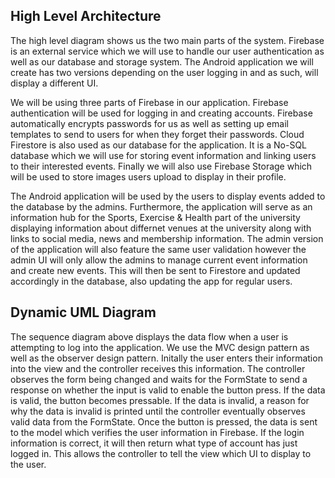 ## High Level Architecture

The high level diagram shows us the two main parts of the system. Firebase is an external service which we will use to handle our user authentication as well as our database and storage system. The Android application we will create has two versions depending on the user logging in and as such, will display a different UI.

We will be using three parts of Firebase in our application. Firebase authentication will be used for logging in and creating accounts. Firebase automatically encrypts passwords for us as well as setting up email templates to send to users for when they forget their passwords. Cloud Firestore is also used as our database for the application. It is a No-SQL database which we will use for storing event information and linking users to their interested events. Finally we will also use Firebase Storage which will be used to store images users upload to display in their profile.

The Android application will be used by the users to display events added to the database by the admins. Furthermore, the application will serve as an information hub for the Sports, Exercise & Health part of the university displaying information about differnet venues at the university along with links to social media, news and membership information. The admin version of the application will also feature the same user validation however the admin UI will only allow the admins to manage current event information and create new events. This will then be sent to Firestore and updated accordingly in the database, also updating the app for regular users. 

## Dynamic UML Diagram

The sequence diagram above displays the data flow when a user is attempting to log into the application. We use the MVC design pattern as well as the observer design pattern. Initally the user enters their information into the view and the controller receives this information. The controller observes the form being changed and waits for the FormState to send a response on whether the input is valid to enable the button press. If the data is valid, the button becomes pressable. If the data is invalid, a reason for why the data is invalid is printed until the controller eventually observes valid data from the FormState. Once the button is pressed, the data is sent to the model which verifies the user information in Firebase. If the login information is correct, it will then return what type of account has just logged in. This allows the controller to tell the view which UI to display to the user.

